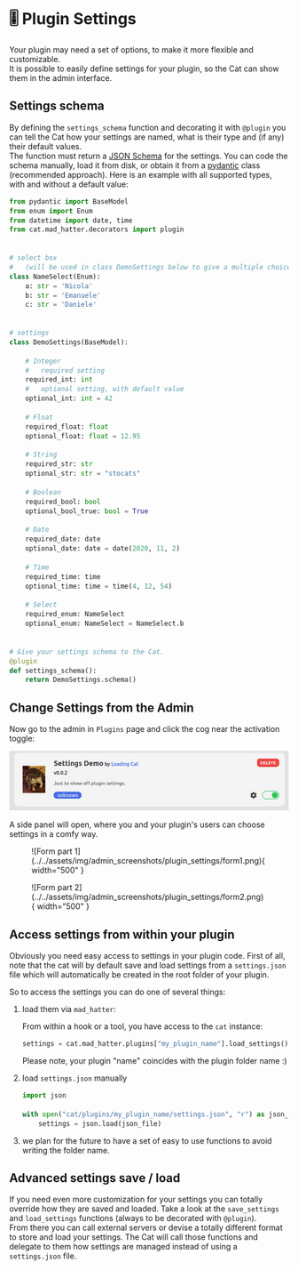 # &#127898; Plugin Settings

Your plugin may need a set of options, to make it more flexible and customizable.  
It is possible to easily define settings for your plugin, so the Cat can show them in the admin interface.

## Settings schema

By defining the `settings_schema` function and decorating it with `@plugin` you can tell the Cat how your settings are named, what is their type and (if any) their default values.  
The function must return a [JSON Schema](https://json-schema.org/) for the settings. You can code the schema manually, load it from disk, or obtain it from a [pydantic](https://docs.pydantic.dev/latest/usage/json_schema/) class (recommended approach).
Here is an example with all supported types, with and without a default value:

```python
from pydantic import BaseModel
from enum import Enum
from datetime import date, time
from cat.mad_hatter.decorators import plugin


# select box
#   (will be used in class DemoSettings below to give a multiple choice setting)
class NameSelect(Enum):
    a: str = 'Nicola'
    b: str = 'Emanuele'
    c: str = 'Daniele'


# settings
class DemoSettings(BaseModel):

    # Integer
    #   required setting
    required_int: int
    #   optional setting, with default value
    optional_int: int = 42

    # Float
    required_float: float
    optional_float: float = 12.95
    
    # String
    required_str: str
    optional_str: str = "stocats"
    
    # Boolean
    required_bool: bool
    optional_bool_true: bool = True
    
    # Date
    required_date: date
    optional_date: date = date(2020, 11, 2)

    # Time
    required_time: time
    optional_time: time = time(4, 12, 54)

    # Select
    required_enum: NameSelect
    optional_enum: NameSelect = NameSelect.b


# Give your settings schema to the Cat.
@plugin
def settings_schema():   
    return DemoSettings.schema()

```

## Change Settings from the Admin

Now go to the admin in `Plugins` page and click the cog near the activation toggle:

![Open settings](../../assets/img/admin_screenshots/plugin_settings/settings.png)

A side panel will open, where you and your plugin's users can choose settings in a comfy way.

<figure markdown>
  ![Form part 1](../../assets/img/admin_screenshots/plugin_settings/form1.png){ width="500" }
</figure>

<figure markdown>
  ![Form part 2](../../assets/img/admin_screenshots/plugin_settings/form2.png){ width="500" }
</figure>

## Access settings from within your plugin

Obviously you need easy access to settings in your plugin code.
First of all, note that the cat will by default save and load settings from a `settings.json` file which will automatically be created in the root folder of your plugin.

So to access the settings you can do one of several things:

1. load them via `mad_hatter`:

    From within a hook or a tool, you have access to the `cat` instance:

    ```python
    settings = cat.mad_hatter.plugins["my_plugin_name"].load_settings()
    ```

    Please note, your plugin "name" coincides with the plugin folder name :)

2. load `settings.json` manually

    ```python
    import json

    with open("cat/plugins/my_plugin_name/settings.json", "r") as json_file:
        settings = json.load(json_file)
    ```

3. we plan for the future to have a set of easy to use functions to avoid writing the folder name.


## Advanced settings save / load

If you need even more customization for your settings you can totally override how they are saved and loaded.
Take a look at the `save_settings` and `load_settings` functions (always to be decorated with `@plugin`).  
From there you can call external servers or devise a totally different format to store and load your settings. The Cat will call those functions and delegate to them how settings are managed instead of using a `settings.json` file.